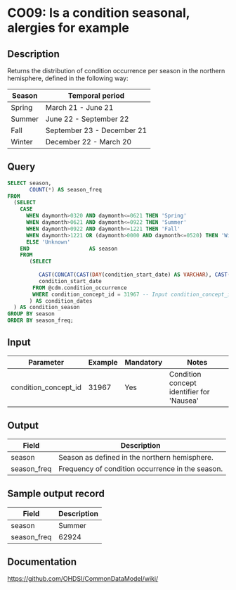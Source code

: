 <!---
Group:condition occurrence
Name:CO09 Is a condition seasonal, alergies for example
Author:Patrick Ryan
CDM Version: 5.0
-->

# CO09: Is a condition seasonal, alergies for example

## Description
Returns the distribution of condition occurrence per season in the northern hemisphere, defined in the following way:

| Season   |    Temporal period |
| --- | --- |
|  Spring | March 21 - June 21 |
|  Summer |  June 22 - September 22 |
|  Fall |  September 23 - December 21 |
|  Winter |  December 22 - March 20 |

## Query
```sql
SELECT season, 
       COUNT(*) AS season_freq
FROM 
  (SELECT 
    CASE
      WHEN daymonth>0320 AND daymonth<=0621 THEN 'Spring' 
      WHEN daymonth>0621 AND daymonth<=0922 THEN 'Summer' 
      WHEN daymonth>0922 AND daymonth<=1221 THEN 'Fall' 
      WHEN daymonth>1221 OR (daymonth>0000 AND daymonth<=0520) THEN 'Winter'
      ELSE 'Unknown'
    END                   AS season
    FROM 
       (SELECT 
        
          CAST(CONCAT(CAST(DAY(condition_start_date) AS VARCHAR), CAST(MONTH(condition_start_date) AS VARCHAR)) AS int) AS daymonth,
          condition_start_date
        FROM @cdm.condition_occurrence
        WHERE condition_concept_id = 31967 -- Input condition_concept_id
       ) AS condition_dates
  ) AS condition_season
GROUP BY season
ORDER BY season_freq;
```

## Input

| Parameter |  Example |  Mandatory |  Notes |
| --- | --- | --- | --- |
| condition_concept_id | 31967 | Yes | Condition concept identifier for 'Nausea' |

## Output

| Field |  Description |
| --- | --- |
| season | Season as defined in the northern hemisphere. |
| season_freq | Frequency of condition occurrence in the season. |

## Sample output record

|  Field |  Description |
| --- | --- |
| season | Summer |
| season_freq | 62924 |


## Documentation
https://github.com/OHDSI/CommonDataModel/wiki/
